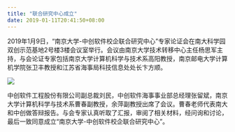 ```yaml
---
title: "联合研究中心成立"
date: 2019-01-11T20:41:50+08:00
---
```



2019年1月9日，“南京大学-中创软件校企联合研究中心”专家论证会在南大科学园双创示范基地2号楼3楼会议室举行。会议由南京大学技术转移中心主任杨思军主持，与会论证专家包括南京大学计算机科学与技术系高阳教授，南京邮电大学计算机学院张卫丰教授和江苏省海事局科技信息处处长卞方顺。

![](http://cdn.njuics.cn/opening.png) 


中创软件工程股份有限公司副总裁刘民，中创软件海事事业部总经理张留斌，南京大学计算机科学与技术系曹春副教授，余萍副教授出席了会议。曹春老师代表南大和中创做答辩报告。与会专家认真听取了汇报，审阅了相关材料，经问询和讨论，最后一致同意成立“南京大学-中创软件校企联合研究中心”。

